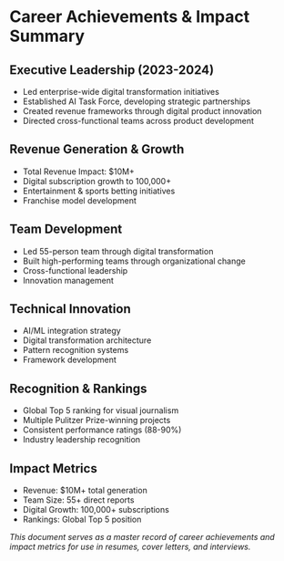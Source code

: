 # Career Achievements & Impact Summary

## Executive Leadership (2023-2024)
- Led enterprise-wide digital transformation initiatives
- Established AI Task Force, developing strategic partnerships
- Created revenue frameworks through digital product innovation
- Directed cross-functional teams across product development

## Revenue Generation & Growth
- Total Revenue Impact: $10M+
- Digital subscription growth to 100,000+
- Entertainment & sports betting initiatives
- Franchise model development

## Team Development
- Led 55-person team through digital transformation
- Built high-performing teams through organizational change
- Cross-functional leadership
- Innovation management

## Technical Innovation
- AI/ML integration strategy
- Digital transformation architecture
- Pattern recognition systems
- Framework development

## Recognition & Rankings
- Global Top 5 ranking for visual journalism
- Multiple Pulitzer Prize-winning projects
- Consistent performance ratings (88-90%)
- Industry leadership recognition

## Impact Metrics
- Revenue: $10M+ total generation
- Team Size: 55+ direct reports
- Digital Growth: 100,000+ subscriptions
- Rankings: Global Top 5 position

*This document serves as a master record of career achievements and impact metrics for use in resumes, cover letters, and interviews.*